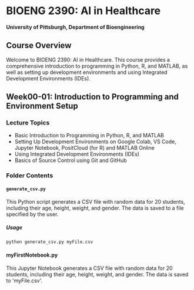 # BIOENG 2390: AI in Healthcare

**University of Pittsburgh, Department of Bioengineering**

## Course Overview
Welcome to BIOENG 2390: AI in Healthcare. This course provides a comprehensive introduction to programming in Python, R, and MATLAB, as well as setting up development environments and using Integrated Development Environments (IDEs).

## Week00-01: Introduction to Programming and Environment Setup

### Lecture Topics
- Basic Introduction to Programming in Python, R, and MATLAB
- Setting Up Development Environments on Google Colab, VS Code, Jupyter Notebook, PositCloud (for R) and MATLAB Online
- Using Integrated Development Environments (IDEs)
- Basics of Source Control using Git and GitHub

### Folder Contents

#### `generate_csv.py`
This Python script generates a CSV file with random data for 20 students, including their age, height, weight, and gender. The data is saved to a file specified by the user.

##### Usage
```bash
python generate_csv.py myFile.csv
```

#### myFirstNotebook.py
This Jupyter Notebook generates a CSV file with random data for 20 students, including their age, height, weight, and gender. The data is saved to 'myFile.csv'.



